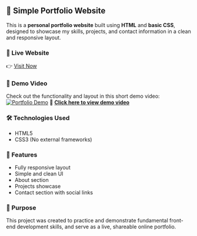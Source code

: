 ## 💼 Simple Portfolio Website

This is a **personal portfolio website** built using **HTML** and **basic CSS**, designed to showcase my skills, projects, and contact information in a clean and responsive layout.

### 🔗 Live Website

👉 [Visit Now](https://karthikeyan-hue.github.io/simple-portfolio-website/)

### 🎥 Demo Video

Check out the functionality and layout in this short demo video:
[![Portfolio Demo](https://img.youtube.com/vi/placeholder/0.jpg)](Task-1%20%28Portfolio%29.mp4)
📁 **[Click here to view demo video](./Task-1%20%28Portfolio%29.mp4)**

### 🛠️ Technologies Used

* HTML5
* CSS3 (No external frameworks)

### 🌟 Features

* Fully responsive layout
* Simple and clean UI
* About section
* Projects showcase
* Contact section with social links

### 📌 Purpose

This project was created to practice and demonstrate fundamental front-end development skills, and serve as a live, shareable online portfolio.

